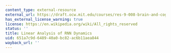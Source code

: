 ```yaml
---
content_type: external-resource
external_url: https://draft.ocw.mit.edu/courses/res-9-008-brain-and-cognitive-sciences-computational-tutorials/pages/linear-analysis-of-rnn-dynamics/
has_external_license_warning: true
license: https://en.wikipedia.org/wiki/All_rights_reserved
status: ''
title: Linear Analysis of RNN Dynamics
uid: 651a7c9d-6489-40a0-bc82-ac6b11aea844
wayback_url: ''
---
```

